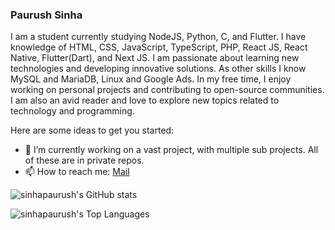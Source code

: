 ### Paurush Sinha                                              
I am a student currently studying NodeJS, Python, C, and Flutter. I have knowledge of HTML, CSS, JavaScript, TypeScript, PHP, React JS, React Native, Flutter(Dart), and Next JS. I am passionate about learning new technologies and developing innovative solutions. As other skills I know MySQL and MariaDB, Linux and Google Ads. In my free time, I enjoy working on personal projects and contributing to open-source communities. I am also an avid reader and love to explore new topics related to technology and programming.
<!--
**sinhapaurush/sinhapaurush** is a ✨ _special_ ✨ repository because its `README.md` (this file) appears on your GitHub profile.
-->
Here are some ideas to get you started:

- 🔭 I’m currently working on a vast project, with multiple sub projects. All of these are in private repos.
- 📫 How to reach me: [Mail](mailto:stuff.random.in@gmail.com)

![sinhapaurush's GitHub stats](https://github-readme-stats.vercel.app/api?username=sinhapaurush&show_icons=true&theme=gruvbox)

![sinhapaurush's Top Languages](https://github-readme-stats.vercel.app/api/top-langs/?username=sinhapaurush&theme=onedark&show_icons=true&hide_border=false&layout=compact)
